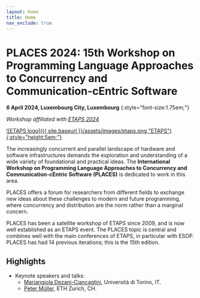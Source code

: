 ```yaml
---
layout: home
title: Home
nav_exclude: true
---
```


# PLACES 2024: 15th Workshop on Programming Language Approaches to Concurrency and Communication-cEntric Software

**6 April 2024, Luxembourg City, Luxembourg**
{:style="font-size:1.75em;"}

_Workshop affiliated with [ETAPS 2024](https://etaps.org/2024)_

[![ETAPS logo]({{ site.baseurl }}/assets/images/etaps.png "ETAPS"){:style="height:5em;"}](https://etaps.org/2024)

The increasingly concurrent and parallel landscape of hardware and software
infrastructures demands the exploration and understanding of a wide variety of
foundational and practical ideas. The **International Workshop on Programming
Language Approaches to Concurrency and Communication-cEntric Software (PLACES)**
is dedicated to work in this area.

PLACES offers a forum for researchers from different fields to exchange new
ideas about these challenges to modern and future programming, where concurrency
and distribution are the norm rather than a marginal concern.

PLACES has been a satellite workshop of ETAPS since 2009, and is now well
established as an ETAPS event.  The PLACES topic is central and combines well
with the main conferences of ETAPS, in particular with ESOP. 
PLACES has had 14 previous iterations; this is the 15th edition.


## Highlights

<!--
{: .news }
The [programme and proceedings](programme-proceedings) of PLACES 2023 are now published.
-->

* Keynote speakers and talks:
  - [Mariangiola Dezani-Ciancaglini](http://www.di.unito.it/~dezani/), Università di Torino, IT.
  - [Peter Müller](http://www.pm.inf.ethz.ch/people/personal/pmueller-pers.html),  ETH Zurich, CH.

